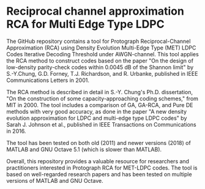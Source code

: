 # Reciprocal channel approximation RCA for Multi Edge Type LDPC
The GitHub repository contains a tool for Protograph Reciprocal-Channel Approximation (RCA) using Density Evolution Multi-Edge Type (MET) LDPC Codes Iterative Decoding Threshold under AWGN-channel. This tool applies the RCA method to construct codes based on the paper "On the design of low-density parity-check codes within 0.0045 dB of the Shannon limit" by S.-Y.Chung, G.D. Forney, T.J. Richardson, and R. Urbanke, published in IEEE Communications Letters in 2001.

The RCA method is described in detail in S.-Y. Chung's Ph.D. dissertation, "On the construction of some capacity-approaching coding schemes," from MIT in 2000. The tool includes a comparison of GA, GA-RCA, and Pure DE methods with very good accuracy, as done in the paper "A new density evolution approximation for LDPC and multi-edge type LDPC codes" by Sarah J. Johnson et al., published in IEEE Transactions on Communications in 2016.

The tool has been tested on both old (2011) and newer versions (2018) of MATLAB and GNU Octave 5.1 (which is slower than MATLAB).

Overall, this repository provides a valuable resource for researchers and practitioners interested in Protograph RCA for MET-LDPC codes. The tool is based on well-regarded research papers and has been tested on multiple versions of MATLAB and GNU Octave.
